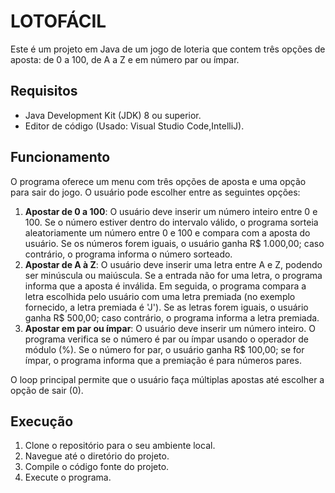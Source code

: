 # LOTOFÁCIL

Este é um projeto em Java de um jogo de loteria que contem três opções de aposta: de 0 a 100, de A a Z e em número par ou ímpar.

## Requisitos

- Java Development Kit (JDK)  8 ou superior.
- Editor de código (Usado: Visual Studio Code,IntelliJ).

 ## Funcionamento

O programa oferece um menu com três opções de aposta e uma opção para sair do jogo. O usuário pode escolher entre as seguintes opções:

1. **Apostar de 0 a 100**: O usuário deve inserir um número inteiro entre 0 e 100. Se o número estiver dentro do intervalo válido, o programa sorteia aleatoriamente um número entre 0 e 100 e compara com a aposta do usuário. Se os números forem iguais, o usuário ganha R$ 1.000,00; caso contrário, o programa informa o número sorteado.
2. **Apostar de A à Z**: O usuário deve inserir uma letra entre A e Z, podendo ser minúscula ou maiúscula. Se a entrada não for uma letra, o programa informa que a aposta é inválida. Em seguida, o programa compara a letra escolhida pelo usuário com uma letra premiada (no exemplo fornecido, a letra premiada é 'J'). Se as letras forem iguais, o usuário ganha R$ 500,00; caso contrário, o programa informa a letra premiada.
3. **Apostar em par ou ímpar**: O usuário deve inserir um número inteiro. O programa verifica se o número é par ou ímpar usando o operador de módulo (%). Se o número for par, o usuário ganha R$ 100,00; se for ímpar, o programa informa que a premiação é para números pares.

O loop principal permite que o usuário faça múltiplas apostas até escolher a opção de sair (0).

## Execução

1.  Clone o repositório para o seu ambiente local.
2.  Navegue até o diretório do projeto.
3.  Compile o código fonte do projeto.
4.  Execute o programa.

